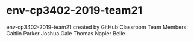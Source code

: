 # env-cp3402-2019-team21
env-cp3402-2019-team21 created by GitHub Classroom
Team Members:
Caitlin Parker
Joshua Gale
Thomas Napier
Belle
